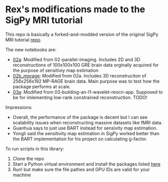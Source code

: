 # Rex's modifications made to the SigPy MRI tutorial

This repo is basically a forked-and-modded version of the original SigPy MRI tutorial [repo](https://github.com/mikgroup/sigpy-mri-tutorial).

The new notebooks are:
- [02a](02a.ipynb): Modified from 02-parallel-imaging. Includes 2D and 3D reconstructions of 100x100x100 GRE brain data orginally acquired for the purpose of sensitiviy map estimation
- [02b_mprage](02b_mprage.ipynb): Modified from 02a. Includes 3D reconstruciton of 256x256x192 MP-RAGE brain data. Main purpose was to test how the package performs at scale.
- [03a](03a.ipynb): Modified from 03-building-an-l1-wavelet-reocn-app. Supposed to be for imlementing low-rank constrained reconstruction. TODO!

Impressions:
- Overall, the performance of the package is decent but I can see scalability issues when reconstructing massive datasets like fMRI data.
- Guanhua says to just use BART instead for sensivity map estimation.
- Yongli said the sensitivity map estimation in SigPy worked better than the BART implementation for his project on calculating g-factor.

To run scripts in this library:
1. Clone the repo
2. Start a Python virtual environment and install the packages listed [here](requirements.txt)
3. Run! but make sure the file pathes and GPU IDs are valid for your machine

